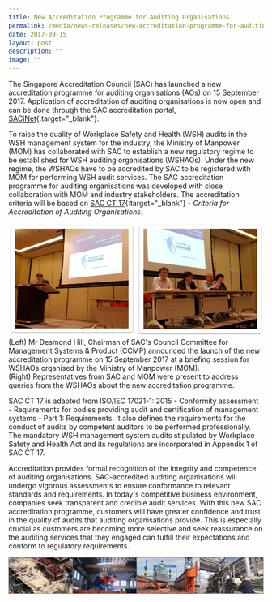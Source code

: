 ```yaml
---
title: New Accreditation Programme for Auditing Organisations
permalink: /media/news-releases/new-accreditation-programme-for-auditing-organisations/
date: 2017-09-15
layout: post
description: ""
image: ""
---
```

The Singapore Accreditation Council (SAC) has launched a new accreditation programme for auditing organisations (AOs) on 15 September 2017. Application of accreditation of auditing organisations is now open and can be done through the SAC accreditation portal, [SACiNet](https://sacinet2.enterprisesg.gov.sg){:target="\_blank"}.
 
To raise the quality of Workplace Safety and Health (WSH) audits in the WSH management system for the industry, the Ministry of Manpower (MOM) has collaborated with SAC to establish a new regulatory regime to be established for WSH auditing organisations (WSHAOs). Under the new regime, the WSHAOs have to be accredited by SAC to be registered with MOM for performing WSH audit services. The SAC accreditation programme for auditing organisations was developed with close collaboration with MOM and industry stakeholders. The accreditation criteria will be based on [SAC CT 17](/files/documents/management-system-and-products-certification/CT-17-(1-October-2018).pdf){:target="\_blank"} - *Criteria for Accreditation of Auditing Organisations*.

![AO Programme Launch 2017](/images/press-release/photos/AOProgrammeLaunch2017.png)
(Left) Mr Desmond Hill, Chairman of SAC's Council Committee for Management Systems & Product (CCMP) announced the launch of the new accreditation programme on 15 September 2017 at a briefing session for WSHAOs organised by the Ministry of Manpower (MOM).  
(Right) Representatives from SAC and MOM were present to address queries from the WSHAOs about the new accreditation programme.

SAC CT 17 is adapted from ISO/IEC 17021-1: 2015 - Conformity assessment - Requirements for bodies providing audit and certification of management systems - Part 1: Requirements. It also defines the requirements for the conduct of audits by competent auditors to be performed professionally. The mandatory WSH management system audits stipulated by Workplace Safety and Health Act and its regulations are incorporated in Appendix 1 of SAC CT 17.
 
Accreditation provides formal recognition of the integrity and competence of auditing organisations. SAC-accredited auditing organisations will undergo vigorous assessments to ensure conformance to relevant standards and requirements. In today's competitive business environment, companies seek transparent and credible audit services. With this new SAC accreditation programme, customers will have greater confidence and trust in the quality of audits that auditing organisations provide. This is especially crucial as customers are becoming more selective and seek reassurance on the auditing services that they engaged can fulfill their expectations and conform to regulatory requirements.

![combined industry](/images/press-release/photos/combineindustry.png)